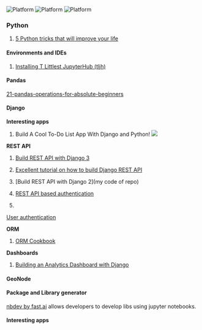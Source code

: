 ![Platform](https://img.shields.io/badge/Language-Python-yellow.svg?longCache=true)
![Platform](https://img.shields.io/badge/Django-orange.svg?longCache=true)
![Platform](https://img.shields.io/badge/GeoNode-blue.svg?longCache=true)

### Python
1. [5 Python tricks that will improve your life](https://www.youtube.com/watch?v=5tcs2qXP3Pg)


#### Environments and IDEs

1. [Installing T Littlest JupyterHub (tljh)](http://tljh.jupyter.org/en/latest/howto/admin/https.html#howto-admin-https-manual)


#### Pandas


[21-pandas-operations-for-absolute-beginners](https://towardsdatascience.com/21-pandas-operations-for-absolute-beginners-5653e54f4cda)

#### Django


__Interesting apps__
1. Build A Cool To-Do List App With Django and Python!
<a href='https://www.youtube.com/watch?v=fEqOW6FrokA'> <img src ='http://img.youtube.com/vi/fEqOW6FrokA/0.jpg'/></a>



__REST API__

1. [Build REST API with Django 3](https://medium.com/analytics-vidhya/build-a-django-restful-api-b7f4633d01bc)

2. [Excellent tutorial on how to build Django REST API](https://www.youtube.com/watch?v=TmsD8QExZ84)

2. [Build REST API with Django 2](my code of repo)


3. [REST API based authentication](https://simpleisbetterthancomplex.com/tutorial/2018/11/22/how-to-implement-token-authentication-using-django-rest-framework.html)

4. [](https://medium.com/@ozguryarikkas/a-guide-to-creating-an-api-endpoint-with-django-rest-framework-and-django-filters-with-postgresql-563a12b3accb)

[User authentication](https://www.easywaylearn.com/blog/django-rest-framework-user-authentication-tutorial/?fbclid=IwAR2MNnfVwIer2aEXr1MnMivrZiJHvcBhFK4phyQkbc60zB6pHSa-lqZMM5o)

__ORM__

1. [ORM Cookbook](https://books.agiliq.com/projects/django-orm-cookbook/en/latest/introduction.html?fbclid=IwAR3zMbeUkzv11ldp5CwWuIiGZfz_xvgscLk1Ha4fAXi1xZS1hNfI9XasROA)




__Dashboards__

1. [Building an Analytics Dashboard with Django](https://morioh.com/p/88d6fc714f52?fbclid=IwAR3aoj2pS0SBpvBkO7iZe3_jHmV9IeYYZj1FQ5jI2umxIUrrTvxeaLS2C-4)

#### GeoNode


#### Package and Library generator

[nbdev by fast.ai](http://nbdev.fast.ai/) allows developers to develop libs using jupyter notebooks.

#### Interesting apps
